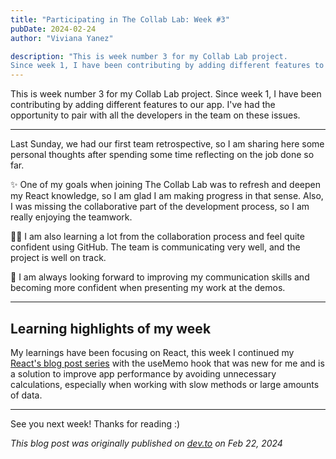 ```yaml
---
title: "Participating in The Collab Lab: Week #3"
pubDate: 2024-02-24
author: "Viviana Yanez"

description: "This is week number 3 for my Collab Lab project. 
Since week 1, I have been contributing by adding different features to our app. I've had the opportunity to pair with all the developers in the team on these issues."
---
```


This is week number 3 for my Collab Lab project.
Since week 1, I have been contributing by adding different features to our app. I've had the opportunity to pair with all the developers in the team on these issues.

---

Last Sunday, we had our first team retrospective, so I am sharing here some personal thoughts after spending some time reflecting on the job done so far.

✨ One of my goals when joining The Collab Lab was to refresh and deepen my React knowledge, so I am glad I am making progress in that sense. Also, I was missing the collaborative part of the development process, so I am really enjoying the teamwork.

💪🏽 I am also learning a lot from the collaboration process and feel quite confident using GitHub. The team is communicating very well, and the project is well on track.

🚧 I am always looking forward to improving my communication skills and becoming more confident when presenting my work at the demos.

---

## Learning highlights of my week

My learnings have been focusing on React, this week I continued my [React's blog post series](https://dev.to/vivitt/series/26502) with the useMemo hook that was new for me and is a solution to improve app performance by avoiding unnecessary calculations, especially when working with slow methods or large amounts of data.

---

See you next week! Thanks for reading :)

_This blog post was originally published on [dev.to](https://dev.to/vivitt/participating-in-the-collab-lab-week-3-g38) on Feb 22, 2024_
